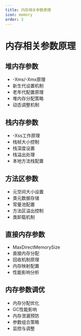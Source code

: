 ```yaml
---
title: 内存相关参数原理
icon: memory
order: 3
---
```


# 内存相关参数原理

## 堆内存参数
- -Xms/-Xmx原理
- 新生代设置机制
- 老年代配置原理
- 堆内存分配策略
- 动态调整机制

## 栈内存参数
- -Xss工作原理
- 栈帧大小控制
- 栈深度设置
- 栈溢出处理
- 本地方法栈配置

## 方法区参数
- 元空间大小设置
- 类元数据存储
- 常量池配置
- 方法区溢出控制
- 类卸载机制

## 直接内存参数
- MaxDirectMemorySize
- 直接内存分配
- 回收机制原理
- 内存映射配置
- 性能影响分析

## 内存参数调优
- 内存分配优化
- GC性能影响
- 内存泄漏预防
- 参数组合策略
- 监控与调整
